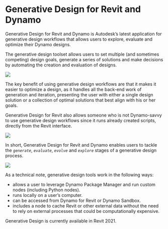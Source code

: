 # Generative Design for Revit and Dynamo

Generative Design for Revit and Dynamo is Autodesk’s latest application for generative design workflows that allows users to explore, evaluate and optimize their Dynamo designs. 

The generative design toolset allows users to set multiple \(and sometimes competing\) design goals, generate a series of solutions and make decisions by automating the creation and evaluation of designs.

![](../.gitbook/assets/refinery1%20%281%29.png)

The key benefit of using generative design workflows are that it makes it easier to optimize a design, as it handles all the back-end work of generation and iteration, presenting the user with either a single design solution or a collection of optimal solutions that best align with his or her goals. 

Generative Design for Revit also allows someone who is not Dynamo-savvy to use generative design workflows since it runs already created scripts, directly from the Revit interface. 

![](../.gitbook/assets/refinery2.png)

In short, Generative Design for Revit and Dynamo enables users to tackle the _`generate`_, _`evaluate`_, _`evolve`_ and _`explore`_ stages of a generative design process.

![](../.gitbook/assets/refinery3.png)

As a technical note, generative design tools work in the following ways:

* allows a user to leverage Dynamo Package Manager and run custom nodes \(including Python nodes\).
* runs locally on a user’s computer. 
* can be accessed from Dynamo for Revit or Dynamo Sandbox.
* includes a node to cache Revit or other external data without the need to rely on external processes that could be computationally expensive.

Generative Design is currently available in Revit 2021.

